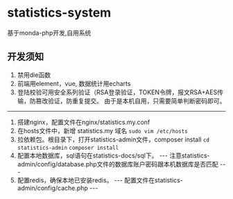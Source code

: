 statistics-system
===
基于monda-php开发,自用系统

## 开发须知
1. 禁用die函数
2. 前端用element，vue, 数据统计用echarts
3. 登陆校验可用安全系列验证（RSA登录验证，TOKEN令牌，报文RSA+AES传输，防篡改验证，防重复提交。
由于是本机自用，只需要简单判断密码即可。

-----
1. 搭建nginx，配置文件在nginx/statistics.my.conf
2. 在hosts文件中，新增 statistics.my 域名
``` sudo vim /etc/hosts ``` 
3. 拉依赖包。根目录下，打开statistics-admin文件，composer install
``` cd statistics-admin ``` 
``` composer install ``` 
4. 配置本地数据库，sql语句在statistics-docs/sql下。
--- 注意statistics-admin/config/database.php文件的数据库账户密码跟本机数据库是否匹配 ---
5. 配置redis，确保本地已安装redis。
---  配置文件在statistics-admin/config/cache.php --- 


